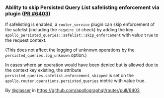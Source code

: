 ### Ability to skip Persisted Query List safelisting enforcement via plugin ([PR #6403](https://github.com/apollographql/router/pull/6403))

If safelisting is enabled, a `router_service` plugin can skip enforcement of the safelist (including the `require_id` check) by adding the key `apollo_persisted_queries::safelist::skip_enforcement` with value `true` to the request context.

(This does not affect the logging of unknown operations by the `persisted_queries.log_unknown` option.)

In cases where an operation would have been denied but is allowed due to the context key existing, the attribute
`persisted_queries.safelist.enforcement_skipped` is set on the `apollo.router.operations.persisted_queries` metric with value true.

By [@glasser](https://github.com/glasser) in https://github.com/apollographql/router/pull/6403